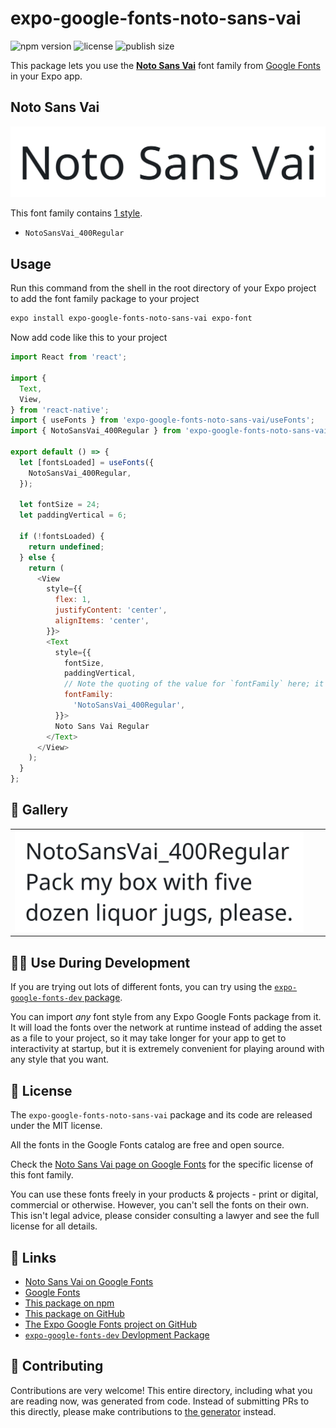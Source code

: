 # expo-google-fonts-noto-sans-vai

![npm version](https://flat.badgen.net/npm/v/expo-google-fonts-noto-sans-vai)
![license](https://flat.badgen.net/github/license/expo/google-fonts)
![publish size](https://flat.badgen.net/packagephobia/install/expo-google-fonts-noto-sans-vai)

This package lets you use the [**Noto Sans Vai**](https://fonts.google.com/specimen/Noto+Sans+Vai) font family from [Google Fonts](https://fonts.google.com/) in your Expo app.

## Noto Sans Vai

![Noto Sans Vai](./font-family.png)

This font family contains [1 style](#-gallery).

- `NotoSansVai_400Regular`

## Usage

Run this command from the shell in the root directory of your Expo project to add the font family package to your project
```sh
expo install expo-google-fonts-noto-sans-vai expo-font
```

Now add code like this to your project
```js
import React from 'react';

import {
  Text,
  View,
} from 'react-native';
import { useFonts } from 'expo-google-fonts-noto-sans-vai/useFonts';
import { NotoSansVai_400Regular } from 'expo-google-fonts-noto-sans-vai/400Regular';

export default () => {
  let [fontsLoaded] = useFonts({
    NotoSansVai_400Regular,
  });

  let fontSize = 24;
  let paddingVertical = 6;

  if (!fontsLoaded) {
    return undefined;
  } else {
    return (
      <View
        style={{
          flex: 1,
          justifyContent: 'center',
          alignItems: 'center',
        }}>
        <Text
          style={{
            fontSize,
            paddingVertical,
            // Note the quoting of the value for `fontFamily` here; it expects a string!
            fontFamily:
              'NotoSansVai_400Regular',
          }}>
          Noto Sans Vai Regular
        </Text>
      </View>
    );
  }
};

```

## 🔡 Gallery


||||
|-|-|-|
|![NotoSansVai_400Regular](.//400Regular/NotoSansVai_400Regular.ttf.png)||||


## 👩‍💻 Use During Development

If you are trying out lots of different fonts, you can try using the [`expo-google-fonts-dev` package](https://github.com/freeboub/google-fonts/tree/master/font-packages/dev#readme).

You can import *any* font style from any Expo Google Fonts package from it. It will load the fonts
over the network at runtime instead of adding the asset as a file to your project, so it may take longer
for your app to get to interactivity at startup, but it is extremely convenient
for playing around with any style that you want.

## 📖 License

The `expo-google-fonts-noto-sans-vai` package and its code are released under the MIT license.

All the fonts in the Google Fonts catalog are free and open source.

Check the [Noto Sans Vai page on Google Fonts](https://fonts.google.com/specimen/Noto+Sans+Vai) for the specific license of this font family.

You can use these fonts freely in your products & projects - print or digital, commercial or otherwise. However, you can't sell the fonts on their own. This isn't legal advice, please consider consulting a lawyer and see the full license for all details.

## 🔗 Links

- [Noto Sans Vai on Google Fonts](https://fonts.google.com/specimen/Noto+Sans+Vai)
- [Google Fonts](https://fonts.google.com/)
- [This package on npm](https://www.npmjs.com/package/expo-google-fonts-noto-sans-vai)
- [This package on GitHub](https://github.com/freeboub/google-fonts/tree/master/font-packages/noto-sans-vai)
- [The Expo Google Fonts project on GitHub](https://github.com/freeboub/google-fonts)
- [`expo-google-fonts-dev` Devlopment Package](https://github.com/freeboub/google-fonts/tree/master/font-packages/dev)

## 🤝 Contributing

Contributions are very welcome! This entire directory, including what you are reading now, was generated from code. Instead of submitting PRs to this directly, please make contributions to [the generator](https://github.com/freeboub/google-fonts/tree/master/packages/generator) instead.
